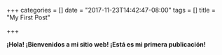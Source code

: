 +++
categories = []
date = "2017-11-23T14:42:47-08:00"
tags = []
title = "My First Post"

+++

**¡Hola!  ¡Bienvenidos a mi sitio web! ¡Está es mi primera publicación!**
